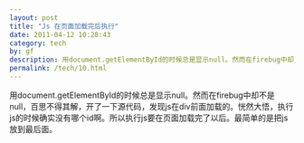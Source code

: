 ```yaml
---
layout: post
title: "Js 在页面加载完后执行"
date: 2011-04-12 10:28:43
category: tech
by: gf
description: 用document.getElementById的时候总是显示null。然而在firebug中却不是null，百思不得其解，开了一下源代码，发现js在div前面加载的。恍然大悟，执行js的时候确实没有哪个id啊。所
permalink: /tech/10.html
---
```

用document.getElementById的时候总是显示null。然而在firebug中却不是null，百思不得其解，开了一下源代码，发现js在div前面加载的。恍然大悟，执行js的时候确实没有哪个id啊。所以执行js要在页面加载完了以后。最简单的是把js放到最后面。
